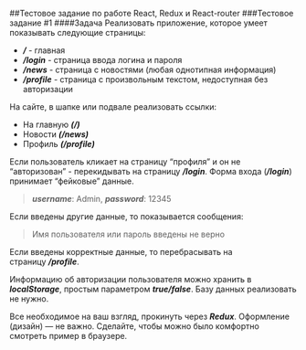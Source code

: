 ##Тестовое задание по работе React, Redux и React-router
###Тестовое задание #1 
####Задача 
Реализовать приложение, которое умеет показывать следующие страницы:
* ***/*** - главная
* ***/login*** - страница ввода логина и пароля
* ***/news*** - страница с новостями (любая однотипная информация)
* ***/profile*** - страница с произвольным текстом, недоступная без авторизации  

На сайте, в шапке или подвале реализовать ссылки:
* На главную ***(/)***
* Новости ***(/news)***
* Профиль ***(/profile)***

Если пользователь кликает на страницу “профиля” и он не “авторизован” - перекидывать на страницу ***/login***.
Форма входа (***/login***) принимает “фейковые” данные.
> ***username***: Admin,
> ***password***: 12345 

Если введены другие данные, то показывается сообщения:
> Имя пользователя или пароль введены не верно
 
Если введены корректные данные, то перебрасывать на страницу ***/profile***.

Информацию об авторизации пользователя можно хранить в ***localStorage***, простым параметром ***true/false***. Базу данных реализовать не нужно.

Все необходимое на ваш взгляд, прокинуть через ***Redux***.
Оформление (дизайн) — не важно. Сделайте, чтобы можно было комфортно смотреть пример в браузере.